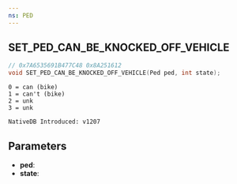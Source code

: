 ```yaml
---
ns: PED
---
```

## SET_PED_CAN_BE_KNOCKED_OFF_VEHICLE

```c
// 0x7A6535691B477C48 0x8A251612
void SET_PED_CAN_BE_KNOCKED_OFF_VEHICLE(Ped ped, int state);
```

```
0 = can (bike)
1 = can't (bike)
2 = unk 
3 = unk

NativeDB Introduced: v1207
```

## Parameters
* **ped**:
* **state**:
